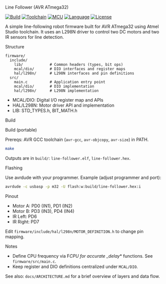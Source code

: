 Line Follower (AVR ATmega32)

[![Build](https://img.shields.io/badge/build-make-brightgreen?style=for-the-badge)](#build)
[![Toolchain](https://img.shields.io/badge/toolchain-AVR--GCC-blue?style=for-the-badge)](#build)
[![MCU](https://img.shields.io/badge/MCU-ATmega32-orange?style=for-the-badge)](#pinout)
[![Language](https://img.shields.io/badge/language-C-00599C?style=for-the-badge)](#)
[![License](https://img.shields.io/badge/license-MIT-lightgrey?style=for-the-badge)](LICENSE)

A simple line-following robot firmware built for AVR ATmega32 using Atmel Studio toolchain. It uses an L298N driver to control two DC motors and two IR sensors for line detection.

Structure

```
firmware/
  include/
    lib/            # Common headers (types, bit ops)
    mcal/dio/       # DIO interfaces and register maps
    hal/l298n/      # L298N interfaces and pin definitions
  src/
    main.c          # Application entry point
    mcal/dio/       # DIO implementation
    hal/l298n/      # L298N implementation
```

- MCAL/DIO: Digital I/O register map and APIs
- HAL/L298N: Motor driver API and implementation
- LIB: STD_TYPES.h, BIT_MATH.h

Build

Build (portable)

Prereqs: AVR GCC toolchain (`avr-gcc`, `avr-objcopy`, `avr-size`) in PATH.

```bash
make
```

Outputs are in `build/`: `line-follower.elf`, `line-follower.hex`.

Flashing

Use avrdude with your programmer. Example (adjust programmer and port):

```bash
avrdude -c usbasp -p m32 -U flash:w:build/line-follower.hex:i
```

Pinout

- Motor A: PD0 (IN1), PD1 (IN2)
- Motor B: PD3 (IN3), PD4 (IN4)
- IR Left: PD6
- IR Right: PD7

Edit `firmware/include/hal/l298n/MOTOR_DEFINITION.h` to change pin mapping.

Notes

- Define CPU frequency via F*CPU for accurate \_delay*\* functions. See `firmware/src/main.c`.
- Keep register and DIO definitions centralized under `MCAL/DIO`.

See also: `docs/ARCHITECTURE.md` for a brief overview of layers and data flow.
